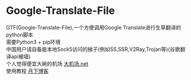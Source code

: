 # Google-Translate-File
GTF(Google-Translate-File),一个方便调用Google Translate进行生草翻译的python脚本
<br>
需要Python3 + pip环境
<br>
中国用户请自备能本地Sock5访问的梯子(例如SS,SSR,V2Ray,Trojan等)(谷歌翻译api被墙)
<br>
个人觉得便宜大碗的机场 <a href="https://大机场.net">大机场.net<a>
<br>
使用教程 <a href="https://ssrvps.org/archives/1483">月下博客<a>
